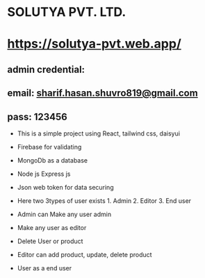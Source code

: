 # SOLUTYA PVT. LTD.
# https://solutya-pvt.web.app/

## admin credential:
## email: sharif.hasan.shuvro819@gmail.com
## pass: 123456

* This is a simple project using React, tailwind css, daisyui
* Firebase for validating
* MongoDb as a database
* Node js Express js
* Json web token for data securing

* Here two 3types of user exists 1. Admin 2. Editor 3. End user
* Admin can Make any user admin
* Make any user as editor
* Delete User or product
* Editor can add product, update, delete product
* User as a end user 
